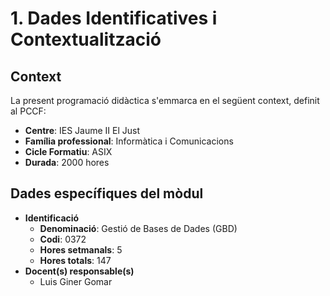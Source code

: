# 1. Dades Identificatives i Contextualització

## Context

La present programació didàctica s'emmarca en el següent context, definit al PCCF:

* **Centre**: IES Jaume II El Just
* **Família professional**: Informàtica i Comunicacions
* **Cicle Formatiu**: ASIX
* **Durada**: 2000 hores

## Dades específiques del mòdul

<!-- Revisem be les tabulacions -->

* **Identificació**
     * **Denominació**: Gestió de Bases de Dades (GBD)
     * **Codi**: 0372
     * **Hores setmanals**: 5
     * **Hores totals**: 147
* **Docent(s) responsable(s)**
     * Luis Giner Gomar